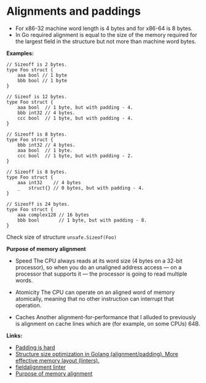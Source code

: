 # Alignments and paddings

- For x86-32 machine word length is 4 bytes and for x86-64 is 8 bytes.
- In Go required alignment is equal to the size of the memory required for the largest field in the structure but not more than machine word bytes.

**Examples:**

```
// Sizeoff is 2 bytes.
type Foo struct {
	aaa bool // 1 byte
	bbb bool // 1 byte
}
```

```
// Sizeof is 12 bytes.
type Foo struct {
	aaa bool  // 1 byte, but with padding - 4.
	bbb int32 // 4 bytes.
	ccc bool  // 1 byte, but with padding - 4.
}
```

```
// Sizeoff is 8 bytes.
type Foo struct {
	bbb int32 // 4 bytes.
	aaa bool  // 1 byte.
	ccc bool  // 1 byte, but with padding - 2.
}
```

```
// Sizeoff is 8 bytes.
type Foo struct {
	aaa int32    // 4 bytes
	_   struct{} // 0 bytes, but with padding - 4.
}

```

```
// Sizeoff is 24 bytes.
type Foo struct {
	aaa complex128 // 16 bytes
	bbb bool       // 1 byte, but with padding - 8.
}

```

Check size of structure `unsafe.Sizeof(Foo)`

**Purpose of memory alignment**

- Speed
  The CPU always reads at its word size (4 bytes on a 32-bit processor), so when you do an unaligned address access — on a processor that supports it — the processor is going to read multiple words. 

- Atomicity
  The CPU can operate on an aligned word of memory atomically, meaning that no other instruction can interrupt that operation.

- Caches
  Another alignment-for-performance that I alluded to previously is alignment on cache lines which are (for example, on some CPUs) 64B.

**Links:**

- [Padding is hard](https://dave.cheney.net/2015/10/09/padding-is-hard)
- [Structure size optimization in Golang (alignment/padding). More effective memory layout (linters).](https://itnext.io/structure-size-optimization-in-golang-alignment-padding-more-effective-memory-layout-linters-fffdcba27c61)
- [fieldalignment linter](https://pkg.go.dev/golang.org/x/tools/go/analysis/passes/fieldalignment)
- [Purpose of memory alignment](https://stackoverflow.com/questions/381244/purpose-of-memory-alignment)
